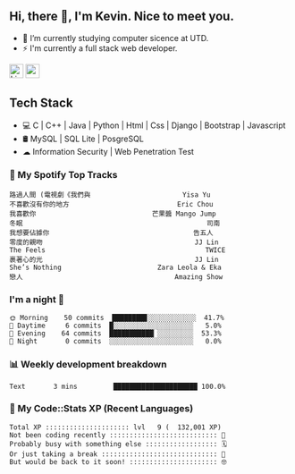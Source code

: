 ## Hi, there 👋, I'm Kevin. Nice to meet you.

- 🌱 I’m currently studying computer sicence at UTD.
- ⚡ I'm currently a full stack web developer.

<a href="https://www.linkedin.com/in/kevin12686/"><img alt="LinkedIn" src="https://img.shields.io/badge/linkedin%20-%230077B5.svg?&style=for-the-badge&logo=linkedin&logoColor=white" height=25></a>
<a href="https://www.instagram.com/kevin12686/"><img src="https://img.shields.io/badge/instagram-3f729b?&style=for-the-badge&logo=instagram&logoColor=white" height=25></a>

## Tech Stack

* 💻 C | C++ | Java | Python | Html | Css | Django | Bootstrap | Javascript
* 🛢️ MySQL | SQL Lite | PosgreSQL
* ☁ Information Security | Web Penetration Test

### 🎵 My Spotify Top Tracks

<!-- spotify start -->

```text
路過人間 (電視劇《我們與                       Yisa Yu
不喜歡沒有你的地方                           Eric Chou
我喜歡你                             芒果醬 Mango Jump
冬眠                                              司南
我想要佔據你                                    告五人
零度的親吻                                      JJ Lin
The Feels                                        TWICE
裹著心的光                                      JJ Lin
She’s Nothing                        Zara Leola & Eka
戀人                                      Amazing Show
```

<!-- spotify end -->

### I'm a night 🦉

<!-- early_bird start -->

```text
🌞 Morning    50 commits  ████████▊░░░░░░░░░░░░  41.7%
🌆 Daytime     6 commits  █░░░░░░░░░░░░░░░░░░░░   5.0%
🌃 Evening    64 commits  ███████████▏░░░░░░░░░  53.3%
🌙 Night       0 commits  ░░░░░░░░░░░░░░░░░░░░░   0.0%
```

<!-- early_bird end -->

### 📊 Weekly development breakdown

<!-- code_time start -->

```text
Text       3 mins         █████████████████████ 100.0%
```

<!-- code_time end -->

### 🧰 My Code::Stats XP (Recent Languages)

<!-- codestats start -->

```text
Total XP ::::::::::::::::::::: lvl   9 (  132,001 XP) 
Not been coding recently ::::::::::::::::::::::::::: 🙈
Probably busy with something else :::::::::::::::::: 🗓
Or just taking a break ::::::::::::::::::::::::::::: 🌴
But would be back to it soon! :::::::::::::::::::::: 🤓
```

<!-- codestats end -->
